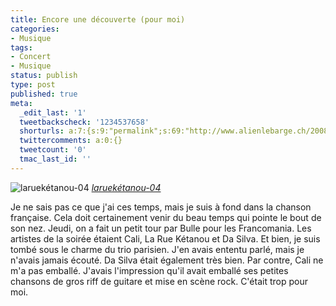 ```yaml
---
title: Encore une découverte (pour moi)
categories:
- Musique
tags:
- Concert
- Musique
status: publish
type: post
published: true
meta:
  _edit_last: '1'
  tweetbackscheck: '1234537658'
  shorturls: a:7:{s:9:"permalink";s:69:"http://www.alienlebarge.ch/2008/05/04/encore-une-decouverte-pour-moi/";s:7:"tinyurl";s:25:"http://tinyurl.com/c2g7fx";s:4:"isgd";s:17:"http://is.gd/iLHi";s:5:"bitly";s:18:"http://bit.ly/srbc";s:5:"snipr";s:22:"http://snipr.com/bhfrg";s:5:"snurl";s:22:"http://snurl.com/bhfrg";s:7:"snipurl";s:24:"http://snipurl.com/bhfrg";}
  twittercomments: a:0:{}
  tweetcount: '0'
  tmac_last_id: ''
---
```

<img src="http://farm2.static.flickr.com/1029/762131975_718b7a1b03.jpg" alt="laruekétanou-04" />
<em><a title="photo sharing" href="http://www.flickr.com/photos/jugurtha/762131975/">laruekétanou-04</a></em>

Je ne sais pas ce que j'ai ces temps, mais je suis à fond dans la chanson française. Cela doit certainement venir du beau temps qui pointe le bout de son nez.
Jeudi, on a fait un petit tour par Bulle pour les Francomania. Les artistes de la soirée étaient Cali, La Rue Kétanou et Da Silva. Et bien, je suis tombé sous le charme du trio parisien. J'en avais ententu parlé, mais je n'avais jamais écouté.
Da Silva était également très bien. Par contre, Cali ne m'a pas emballé. J'avais l'impression qu'il avait emballé ses petites chansons de gros riff de guitare et mise en scène rock. C'était trop pour moi.
